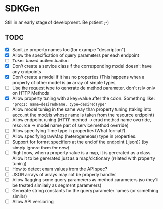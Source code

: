 # SDKGen
Still in an early stage of development. Be patient ;-)

## TODO
- [x] Sanitize property names too (for example "description")
- [x] Allow the specification of query parameters per each endpoint
- [ ] Token based authentication
- [x] Don't create a service class if the corresponding model doesn't have any endpoints
- [x] Don't create a model if it has no properties (This happens when a property of other model is an array of simple types)
- [ ] Use the request type to generate de method parameter, don't rely only on HTTP Methods
- [x] Allow property tuning with a key=value after the colon. Something like: `"prop1: name=desiredName, type=desiredType"`
- [ ] Allow model tuning in the same way than property tuning (taking into account the models whose name is taken from the resource endpoint)
- [ ] Allow endpoint tuning (HTTP method -> crud method name override, resource -> model name part of service method override)
- [ ] Allow specifying Time type in properties (What format?).
- [ ] Allow specifying rawMap (heterogeneous) type in properties.
- [ ] Support for format specifiers at the end of the endpoint (.json)? (by simply ignore them for now)
- [ ] Right now, when a property value is a map, it is generated as a class. Allow it to be generated just as a map/dictionary (related with property tuning)
- [ ] How to detect enum values from the API spec?
- [ ] JSON arrays of arrays may not be properly handled
- [ ] Allow flagging some query parameters as method parameters (so they'll be treated similarly as segment parameters)
- [ ] Generate string constants for the query parameter names (or something similar)
- [ ] Allow API versioning
